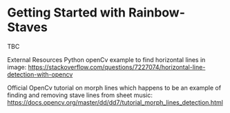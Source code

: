 # Getting Started with Rainbow-Staves

TBC

External Resources
Python openCv example to find horizontal lines in image: https://stackoverflow.com/questions/7227074/horizontal-line-detection-with-opencv

Official OpenCv tutorial on morph lines which happens to be an example of finding and removing stave lines from sheet music: https://docs.opencv.org/master/dd/dd7/tutorial_morph_lines_detection.html